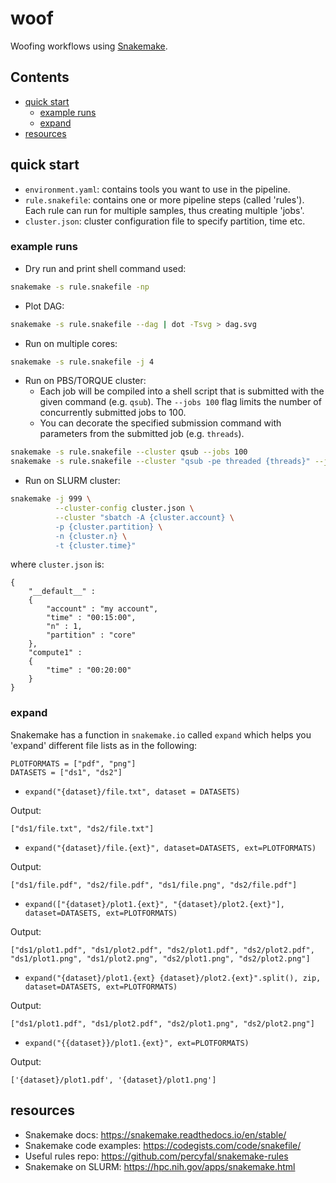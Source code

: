 # woof
Woofing workflows using
[Snakemake](https://snakemake.readthedocs.io/en/stable/index.html).

<h2>Contents</h2>

<!-- vim-markdown-toc GFM -->
* [quick start](#quick-start)
    * [example runs](#example-runs)
    * [expand](#expand)
* [resources](#resources)

<!-- vim-markdown-toc -->

## quick start
* `environment.yaml`: contains tools you want to use in the pipeline.
* `rule.snakefile`: contains one or more pipeline steps (called 'rules'). Each
  rule can run for multiple samples, thus creating multiple 'jobs'.
* `cluster.json`: cluster configuration file to specify partition, time etc.

### example runs

* Dry run and print shell command used:

```bash
snakemake -s rule.snakefile -np
```

* Plot DAG:

```bash
snakemake -s rule.snakefile --dag | dot -Tsvg > dag.svg
```

* Run on multiple cores:

```bash
snakemake -s rule.snakefile -j 4
```

* Run on PBS/TORQUE cluster:
    - Each job will be compiled into a shell script that is submitted with the
      given command (e.g. `qsub`). The `--jobs 100` flag limits the number of
      concurrently submitted jobs to 100.
    - You can decorate the specified submission command with parameters from the
      submitted job (e.g. `threads`).

```bash
snakemake -s rule.snakefile --cluster qsub --jobs 100
snakemake -s rule.snakefile --cluster "qsub -pe threaded {threads}" --jobs 100
```

* Run on SLURM cluster:

```bash
snakemake -j 999 \
          --cluster-config cluster.json \
          --cluster "sbatch -A {cluster.account} \
          -p {cluster.partition} \
          -n {cluster.n} \
          -t {cluster.time}"
```

where `cluster.json` is:

```
{
    "__default__" :
    {
        "account" : "my account",
        "time" : "00:15:00",
        "n" : 1,
        "partition" : "core"
    },
    "compute1" :
    {
        "time" : "00:20:00"
    }
}
```

### expand
Snakemake has a function in `snakemake.io` called `expand` which helps you
'expand' different
file lists as in the following:

```
PLOTFORMATS = ["pdf", "png"]
DATASETS = ["ds1", "ds2"]
```
* `expand("{dataset}/file.txt", dataset = DATASETS)`

Output:
```
["ds1/file.txt", "ds2/file.txt"]
```

* `expand("{dataset}/file.{ext}", dataset=DATASETS, ext=PLOTFORMATS)`

Output:
```
["ds1/file.pdf", "ds2/file.pdf", "ds1/file.png", "ds2/file.pdf"]
```

* `expand(["{dataset}/plot1.{ext}", "{dataset}/plot2.{ext}"], dataset=DATASETS, ext=PLOTFORMATS)`

Output:
```
["ds1/plot1.pdf", "ds1/plot2.pdf", "ds2/plot1.pdf", "ds2/plot2.pdf",
"ds1/plot1.png", "ds1/plot2.png", "ds2/plot1.png", "ds2/plot2.png"]
```

* `expand("{dataset}/plot1.{ext} {dataset}/plot2.{ext}".split(), zip, dataset=DATASETS, ext=PLOTFORMATS)`

Output:
```
["ds1/plot1.pdf", "ds1/plot2.pdf", "ds2/plot1.png", "ds2/plot2.png"]
```

* `expand("{{dataset}}/plot1.{ext}", ext=PLOTFORMATS)`

Output:
```
['{dataset}/plot1.pdf', '{dataset}/plot1.png']
```

## resources

* Snakemake docs: <https://snakemake.readthedocs.io/en/stable/>
* Snakemake code examples: <https://codegists.com/code/snakefile/>
* Useful rules repo: <https://github.com/percyfal/snakemake-rules>
* Snakemake on SLURM: <https://hpc.nih.gov/apps/snakemake.html>
